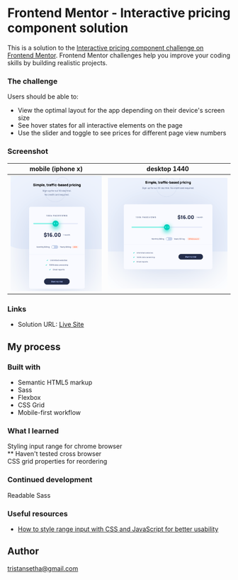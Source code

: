 # Frontend Mentor - Interactive pricing component solution

This is a solution to the [Interactive pricing component challenge on Frontend Mentor](https://www.frontendmentor.io/challenges/interactive-pricing-component-t0m8PIyY8). Frontend Mentor challenges help you improve your coding skills by building realistic projects. 

### The challenge

Users should be able to:

- View the optimal layout for the app depending on their device's screen size
- See hover states for all interactive elements on the page
- Use the slider and toggle to see prices for different page view numbers

### Screenshot

mobile (iphone x)        |  desktop 1440
:-------------------------:|:-------------------------:
![mobile-ss](screenshot-mobile.png) |  ![desktop](screenshot-desktop.png)



### Links

- Solution URL: [Live Site](https://tristansetha.github.io/interactive-pricing-component-main)

## My process

### Built with

- Semantic HTML5 markup
- Sass 
- Flexbox
- CSS Grid
- Mobile-first workflow

### What I learned
Styling input range for chrome browser   
** Haven't tested cross browser   
CSS grid properties for reordering

### Continued development

Readable Sass
### Useful resources

- [How to style range input with CSS and JavaScript for better usability](https://tippingpoint.dev/style-range-input-css) 


## Author

tristansetha@gmail.com



